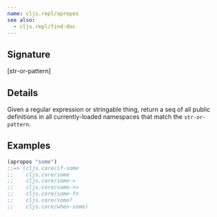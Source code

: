 ```yaml
---
name: cljs.repl/apropos
see also:
  - cljs.repl/find-doc
---
```


## Signature
[str-or-pattern]


## Details

Given a regular expression or stringable thing, return a seq of all
public definitions in all currently-loaded namespaces that match the
`str-or-pattern`.


## Examples

```clj
(apropos "some")
;;=> (cljs.core/if-some
;;    cljs.core/some
;;    cljs.core/some->
;;    cljs.core/some->>
;;    cljs.core/some-fn
;;    cljs.core/some?
;;    cljs.core/when-some)
```